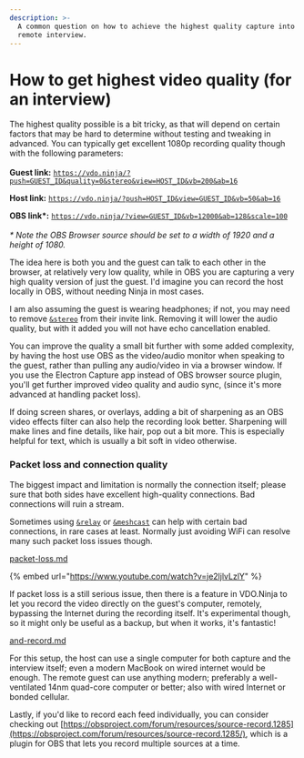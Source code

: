 ```yaml
---
description: >-
  A common question on how to achieve the highest quality capture into OBS for a
  remote interview.
---
```


# How to get highest video quality (for an interview)

The highest quality possible is a bit tricky, as that will depend on certain factors that may be hard to determine without testing and tweaking in advanced. You can typically get excellent 1080p recording quality though with the following parameters:\
\
**Guest link:** [`https://vdo.ninja/?push=GUEST_ID&quality=0&stereo&view=HOST_ID&vb=200&ab=16`](https://vdo.ninja/?push=GUEST\_ID\&quality=0\&stereo\&view=HOST\_ID\&vb=200\&ab=16)&#x20;

**Host link:** [`https://vdo.ninja/?push=HOST_ID&view=GUEST_ID&vb=50&ab=16`](https://vdo.ninja/?push=HOST\_ID\&view=GUEST\_ID\&vb=50\&ab=16)&#x20;

**OBS link\*:** [`https://vdo.ninja/?view=GUEST_ID&vb=12000&ab=128&scale=100`](https://vdo.ninja/?view=GUEST\_ID\&vb=12000\&ab=128\&scale=100) \
\
_\* Note the OBS Browser source should be set to a width of 1920 and a height of 1080._

The idea here is both you and the guest can talk to each other in the browser, at relatively very low quality, while in OBS you are capturing a very high quality version of just the guest. I'd imagine you can record the host locally in OBS, without needing Ninja in most cases.

I am also assuming the guest is wearing headphones; if not, you may need to remove [`&stereo`](../general-settings/stereo.md) from their invite link. Removing it will lower the audio quality, but with it added you will not have echo cancellation enabled.

You can improve the quality a small bit further with some added complexity, by having the host use OBS as the video/audio monitor when speaking to the guest, rather than pulling any audio/video in via a browser window. If you use the Electron Capture app instead of OBS browser source plugin, you'll get further improved video quality and audio sync, (since it's more advanced at handling packet loss).

If doing screen shares, or overlays, adding a bit of sharpening as an OBS video effects filter can also help the recording look better. Sharpening will make lines and fine details, like hair, pop out a bit more. This is especially helpful for text, which is usually a bit soft in video otherwise.

### Packet loss and connection quality

The biggest impact and limitation is normally the connection itself; please sure that both sides have excellent high-quality connections. Bad connections will ruin a stream.

Sometimes using [`&relay`](../general-settings/and-relay.md) or [`&meshcast`](../newly-added-parameters/and-meshcast.md) can help with certain bad connections, in rare cases at least. Normally just avoiding WiFi can resolve many such packet loss issues though.

[packet-loss.md](../common-errors-and-known-issues/packet-loss.md "mention")

{% embed url="https://www.youtube.com/watch?v=je2ljlvLzlY" %}

If packet loss is a still serious issue, then there is a feature in VDO.Ninja to let you record the video directly on the guest's computer, remotely, bypassing the Internet during the recording itself. It's experimental though, so it might only be useful as a backup, but when it works, it's fantastic!

[and-record.md](../advanced-settings/recording-parameters/and-record.md "mention")

For this setup, the host can use a single computer for both capture and the interview itself; even a modern MacBook on wired internet would be enough. The remote guest can use anything modern; preferably a well-ventilated 14nm quad-core computer or better; also with wired Internet or bonded cellular.

Lastly, if you'd like to record each feed individually, you can consider checking out [https://obsproject.com/forum/resources/source-record.1285](https://obsproject.com/forum/resources/source-record.1285/), which is a plugin for OBS that lets you record multiple sources at a time.

